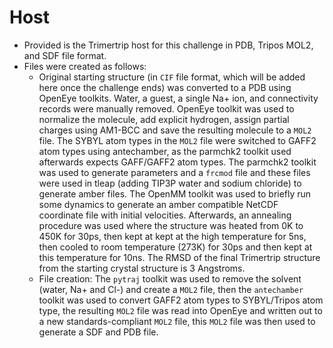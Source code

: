 # Host

- Provided is the Trimertrip host for this challenge in PDB, Tripos MOL2, and SDF file format.
- Files were created as follows:
  - Original starting structure (in `CIF` file format, which will be added here once the challenge ends) was converted to a PDB using OpenEye toolkits. Water, a guest, a single Na+ ion, and connectivity records were manually removed. OpenEye toolkit was used to normalize the molecule, add explicit hydrogen, assign partial charges using AM1-BCC and save the resulting molecule to a `MOL2` file. The SYBYL atom types in the `MOL2` file were switched to GAFF2 atom types using antechamber, as the parmchk2 toolkit used afterwards expects GAFF/GAFF2 atom types. The parmchk2 toolkit was used to generate parameters and a `frcmod` file and these files were used in tleap (adding TIP3P water and sodium chloride) to generate amber files. The OpenMM toolkit was used to briefly run some dynamics to generate an amber compatible NetCDF coordinate file with initial velocities. Afterwards, an annealing procedure was used where the structure was heated from 0K to 450K for 30ps, then kept at kept at the high temperature for 5ns, then cooled to room temperature (273K) for 30ps and then kept at this temperature for 10ns. The RMSD of the final Trimertrip structure from the starting crystal structure is 3 Angstroms.
  - File creation: The `pytraj` toolkit was used to remove the solvent (water, Na+ and Cl-) and create a `MOL2` file, then the `antechamber` toolkit was used to convert GAFF2 atom types to SYBYL/Tripos atom type, the resulting `MOL2` file was read into OpenEye and written out to a new standards-compliant `MOL2` file, this `MOL2` file was then used to generate a SDF and PDB file.
